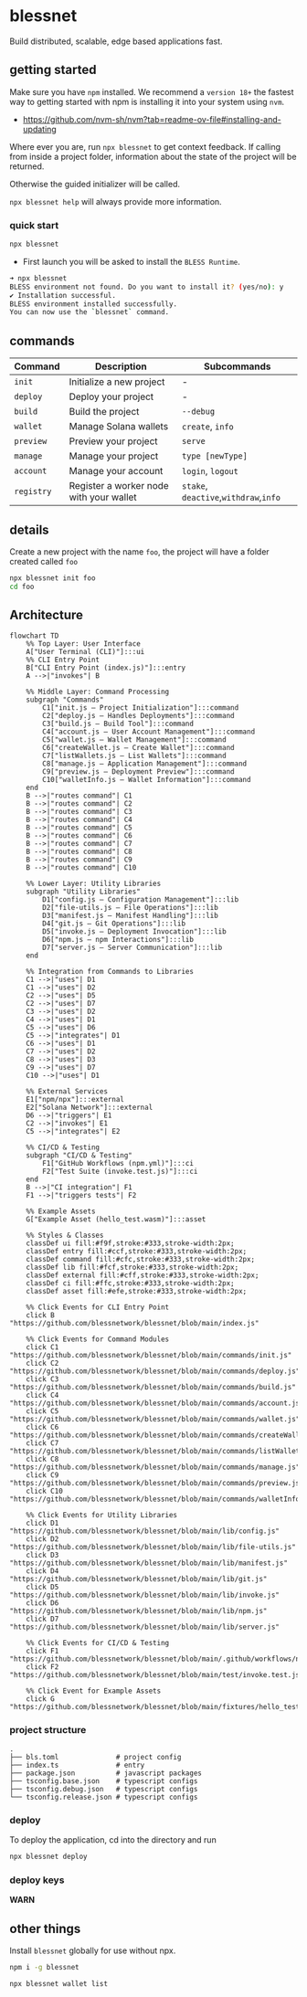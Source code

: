 # blessnet

Build distributed, scalable, edge based applications fast.

## getting started

Make sure you have `npm` installed. We recommend a `version 18+` the fastest way to getting started with npm is installing it into your system using `nvm`.

* <https://github.com/nvm-sh/nvm?tab=readme-ov-file#installing-and-updating>

Where ever you are, run `npx blessnet` to get context feedback. If calling from inside a project folder, information about the state of the project will be returned.

Otherwise the guided initializer will be called.

`npx blessnet help` will always provide more information.

### quick start

```bash
npx blessnet
```

* First launch you will be asked to install the `BLESS Runtime`.

```bash
➜ npx blessnet
BLESS environment not found. Do you want to install it? (yes/no): y
✔ Installation successful.
BLESS environment installed successfully.
You can now use the `blessnet` command.
```

## commands

| Command       | Description                             | Subcommands                          |
|---------------|-----------------------------------------|--------------------------------------|
| `init`        | Initialize a new project                | -                                    |
| `deploy`      | Deploy your project                     | -                                    |
| `build`       | Build the project                       | `--debug`                            |
| `wallet`      | Manage Solana wallets                   | `create`, `info`                     |
| `preview`     | Preview your project                    | `serve`                              |
| `manage`      | Manage your project                     | `type [newType]`                     |
| `account`     | Manage your account                     | `login`, `logout`                    |
| `registry`    | Register a worker node with your wallet | `stake`, `deactive`,`withdraw`,`info`|

## details

Create a new project with the name `foo`, the project will have a folder created called `foo`

```bash
npx blessnet init foo
cd foo
```

## Architecture

```mermaid
flowchart TD
    %% Top Layer: User Interface
    A["User Terminal (CLI)"]:::ui
    %% CLI Entry Point
    B["CLI Entry Point (index.js)"]:::entry
    A -->|"invokes"| B

    %% Middle Layer: Command Processing
    subgraph "Commands"
        C1["init.js — Project Initialization"]:::command
        C2["deploy.js — Handles Deployments"]:::command
        C3["build.js — Build Tool"]:::command
        C4["account.js — User Account Management"]:::command
        C5["wallet.js — Wallet Management"]:::command
        C6["createWallet.js — Create Wallet"]:::command
        C7["listWallets.js — List Wallets"]:::command
        C8["manage.js — Application Management"]:::command
        C9["preview.js — Deployment Preview"]:::command
        C10["walletInfo.js — Wallet Information"]:::command
    end
    B -->|"routes command"| C1
    B -->|"routes command"| C2
    B -->|"routes command"| C3
    B -->|"routes command"| C4
    B -->|"routes command"| C5
    B -->|"routes command"| C6
    B -->|"routes command"| C7
    B -->|"routes command"| C8
    B -->|"routes command"| C9
    B -->|"routes command"| C10

    %% Lower Layer: Utility Libraries
    subgraph "Utility Libraries"
        D1["config.js — Configuration Management"]:::lib
        D2["file-utils.js — File Operations"]:::lib
        D3["manifest.js — Manifest Handling"]:::lib
        D4["git.js — Git Operations"]:::lib
        D5["invoke.js — Deployment Invocation"]:::lib
        D6["npm.js — npm Interactions"]:::lib
        D7["server.js — Server Communication"]:::lib
    end

    %% Integration from Commands to Libraries
    C1 -->|"uses"| D1
    C1 -->|"uses"| D2
    C2 -->|"uses"| D5
    C2 -->|"uses"| D7
    C3 -->|"uses"| D2
    C4 -->|"uses"| D1
    C5 -->|"uses"| D6
    C5 -->|"integrates"| D1
    C6 -->|"uses"| D1
    C7 -->|"uses"| D2
    C8 -->|"uses"| D3
    C9 -->|"uses"| D7
    C10 -->|"uses"| D1

    %% External Services
    E1["npm/npx"]:::external
    E2["Solana Network"]:::external
    D6 -->|"triggers"| E1
    C2 -->|"invokes"| E1
    C5 -->|"integrates"| E2

    %% CI/CD & Testing
    subgraph "CI/CD & Testing"
        F1["GitHub Workflows (npm.yml)"]:::ci
        F2["Test Suite (invoke.test.js)"]:::ci
    end
    B -->|"CI integration"| F1
    F1 -->|"triggers tests"| F2

    %% Example Assets
    G["Example Asset (hello_test.wasm)"]:::asset

    %% Styles & Classes
    classDef ui fill:#f9f,stroke:#333,stroke-width:2px;
    classDef entry fill:#ccf,stroke:#333,stroke-width:2px;
    classDef command fill:#cfc,stroke:#333,stroke-width:2px;
    classDef lib fill:#fcf,stroke:#333,stroke-width:2px;
    classDef external fill:#cff,stroke:#333,stroke-width:2px;
    classDef ci fill:#ffc,stroke:#333,stroke-width:2px;
    classDef asset fill:#efe,stroke:#333,stroke-width:2px;

    %% Click Events for CLI Entry Point
    click B "https://github.com/blessnetwork/blessnet/blob/main/index.js"

    %% Click Events for Command Modules
    click C1 "https://github.com/blessnetwork/blessnet/blob/main/commands/init.js"
    click C2 "https://github.com/blessnetwork/blessnet/blob/main/commands/deploy.js"
    click C3 "https://github.com/blessnetwork/blessnet/blob/main/commands/build.js"
    click C4 "https://github.com/blessnetwork/blessnet/blob/main/commands/account.js"
    click C5 "https://github.com/blessnetwork/blessnet/blob/main/commands/wallet.js"
    click C6 "https://github.com/blessnetwork/blessnet/blob/main/commands/createWallet.js"
    click C7 "https://github.com/blessnetwork/blessnet/blob/main/commands/listWallets.js"
    click C8 "https://github.com/blessnetwork/blessnet/blob/main/commands/manage.js"
    click C9 "https://github.com/blessnetwork/blessnet/blob/main/commands/preview.js"
    click C10 "https://github.com/blessnetwork/blessnet/blob/main/commands/walletInfo.js"

    %% Click Events for Utility Libraries
    click D1 "https://github.com/blessnetwork/blessnet/blob/main/lib/config.js"
    click D2 "https://github.com/blessnetwork/blessnet/blob/main/lib/file-utils.js"
    click D3 "https://github.com/blessnetwork/blessnet/blob/main/lib/manifest.js"
    click D4 "https://github.com/blessnetwork/blessnet/blob/main/lib/git.js"
    click D5 "https://github.com/blessnetwork/blessnet/blob/main/lib/invoke.js"
    click D6 "https://github.com/blessnetwork/blessnet/blob/main/lib/npm.js"
    click D7 "https://github.com/blessnetwork/blessnet/blob/main/lib/server.js"

    %% Click Events for CI/CD & Testing
    click F1 "https://github.com/blessnetwork/blessnet/blob/main/.github/workflows/npm.yml"
    click F2 "https://github.com/blessnetwork/blessnet/blob/main/test/invoke.test.js"

    %% Click Event for Example Assets
    click G "https://github.com/blessnetwork/blessnet/blob/main/fixtures/hello_test.wasm"
```

### project structure

```text
.
├── bls.toml              # project config
├── index.ts              # entry
├── package.json          # javascript packages
├── tsconfig.base.json    # typescript configs
├── tsconfig.debug.json   # typescript configs
└── tsconfig.release.json # typescript configs
```

### deploy

To deploy the application, cd into the directory and run

```bash
npx blessnet deploy
```

### deploy keys

**WARN**

## other things

Install `blessnet` globally for use without npx.

```bash
npm i -g blessnet
```

```bash
npx blessnet wallet list
```
